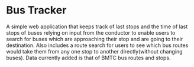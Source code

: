 # Bus Tracker
A simple web application that keeps track of last stops and the time of last stops of buses relying on input from the conductor to enable users to search for buses which are approaching their stop and are going to their destination. Also includes a route search for users to see which bus routes would take them from any one stop to another directly(without changing buses).
Data currently added is that of BMTC bus routes and stops.
